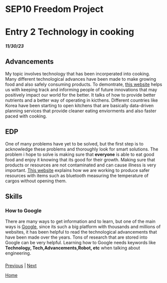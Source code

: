 # SEP10 Freedom Project
# Entry 2 Technology in cooking
##### 11/30/23

## Advancements
My topic involves technology that has been incorperated into cooking. Many different technological advances have been made to make growing food and also safely consuming products. To demontrate, [this website](https://www.startus-insights.com/innovators-guide/top-10-food-technology-trends-innovations-in-2021/) helps us with keeping track and informing people of future innovations that may positively impact our world for the better. It talks of how to provide better nutrients and a better way of operating in kicthens. Different countries like Korea have been starting to open kitchens that are basically data-driven planning services that provide cleaner eating enviorments and also faster paced with cooking.

## EDP
One of many problems have yet to be solved, but the first step is to acknowledge these problems and thoroughly look for smart solutions. The problem i hope to solve is making sure that <b>everyone</b> is able to eat good food and enjoy it knowing that its good for their growth. Making sure that products or resources are not contaminated and can cause illness is very important. [This website](https://www.food-safety.com/articles/7927-advances-in-digital-technologies-for-food-safety) explains how we are working to produce safer resources with items such as bluetooth measuring the temperature of cargos without opening them.

## Skills
### How to Google
There are many ways to get information and to learn, but one of the main ways is [Google](https://www.google.com/webhp?hl=en&sa=X&ved=0ahUKEwjUzMey8eyCAxUcmYkEHWNvA8EQPAgJ), since its such a big platform with thousands and millions of websites, it has been helpful to read the technological advancements that have been made over the years. Tons of research that are stored into Google can be very helpful. Learning how to Google needs keywords like <b>Technology, Tech,Advancements,Robot, etc</b> when talking about engineering.

### 

[Previous](entry01.md) | [Next](entry03.md)

[Home](../README.md)
